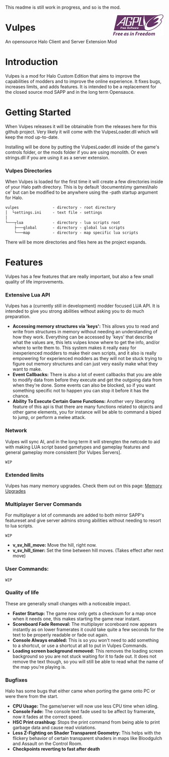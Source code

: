 This readme is still work in progress, and so is the mod.

<a href="COPYING.md"><img align="right" src="agplv3.png"></a>

# Vulpes
An opensource Halo Client and Server Extension Mod


# Introduction

Vulpes is a mod for Halo Custom Edition that aims to improve the capabilities of modders and to improve the online experience. It fixes bugs, increases limits, and adds features. It is intended to be a replacement for the closed source mod SAPP and in the long term Opensauce.

# Getting Started

When Vulpes releases it will be obtainable from the releases here for this github project. Very likely it will come with the VulpesLoader.dll which will keep the mod up-to-date.

Installing will be done by putting the VulpesLoader.dll inside of the game's controls folder, or the mods folder if you are using monolith. Or even strings.dll if you are using it as a server extension.

### Vulpes Directories

When Vulpes is loaded for the first time it will create a few directories inside of your Halo path directory. This is by default 'documents\\my games\\halo ce' but can be modified to be anywhere using the -path startup argument for Halo.

```
vulpes               - directory - root directory
│  └settings.ini     - text file - settings
│   
└───┬lua             - directory - lua scripts root
    ├───global       - directory - global lua scripts
    └───map          - directory - map specific lua scripts
```
There will be more directories and files here as the project expands.

# Features
Vulpes has a few features that are really important, but also a few small quality of life improvements.

### Extensive Lua API
Vulpes has a (currently still in development) modder focused LUA API. It is intended to give you strong abilities without asking you to do much preparation.
 - **Accessing memory structures via 'keys':** This allows you to read and write from structures in memory without needing an understanding of how they work. Everything can be accessed by 'keys' that describe what the values are, this lets vulpes know where to get the info, and/or where to write them to. This system makes it really easy for inexperienced modders to make their own scripts, and it also is really empowering for experienced modders as they will not be stuck trying to figure out memory structures and can just very easily make what they want to make.
 - **Event Callbacks:** There is also a lot of event callbacks that you are able to modify data from before they execute and get the outgoing data from when they're done. Some events can also be blocked, so if you want something specific not to happen you can stop it before it has the chance.
 - **Ability To Execute Certain Game Functions:** Another very liberating feature of this api is that there are many functions related to objects and other game elements, you for instance will be able to command a biped to jump, or perform a melee attack.

### Network
Vulpes will sync AI, and in the long term it will strengten the netcode to aid with making LUA script based gametypes and gameplay features and general gameplay more consistent \[for Vulpes Servers\].

    WIP
### Extended limits
Vulpes has many memory upgrades. Check them out on this page: [Memory Upgrades](MEMORY_UPGRADES.md)

### Multiplayer Server Commands
For multiplayer a lot of commands are added to both mirror SAPP's featureset and give server admins strong abilities without needing to resort to lua scripts.

    WIP
 - **v_sv_hill_move:** Move the hill, right now.
 - **v_sv_hill_timer:** Set the time between hill moves. (Takes effect after next move)

### User Commands:
    WIP

### Quality of life
These are generally small changes with a noticeable impact.
 - **Faster Startup:** The game now only gets a checksum for a map once when it needs one, this makes starting the game near instant.
 - **Scoreboard Fade Removal:** The multiplayer scoreboard now appears instantly as on lower framerates it could take quite a few seconds for the text to be properly readable or fade out again.
 - **Console Always enabled:** This is so you won't need to add something to a shortcut, or use a shortcut at all to put in Vulpes Commands.
 - **Loading screen background removed:** This removes the loading screen background so you are not stuck waiting for it to fade out. It does not remove the text though, so you will still be able to read what the name of the map you're playing is.

### Bugfixes
Halo has some bugs that either came when porting the game onto PC or were there from the start.
 - **CPU Usage:** The game/server will now use less CPU time when idling.
 - **Console Fade:** The console text fade used to be affect by framerate, now it fades at the correct speed.
 - **HSC Print crashbug:** Stops the print command from being able to print garbage data and cause read violations.
 - **Less Z-Fighting on Shader Transparent Geometry:** This helps with the flickery behavior of certain transparent shaders in maps like Bloodgulch and Assault on the Control Room.
 - **Checkpoints reverting to fast after death**
